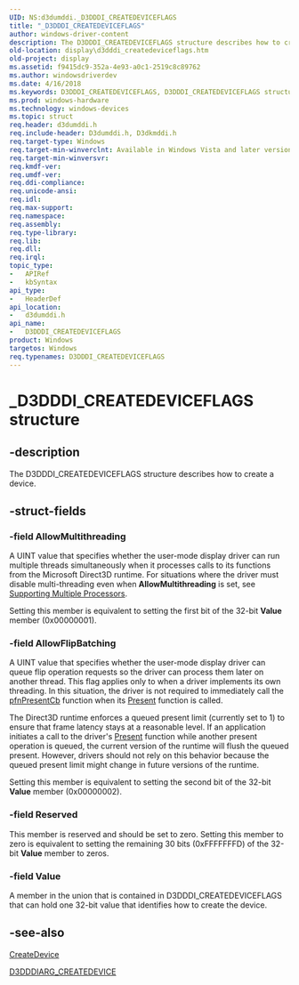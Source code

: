```yaml
---
UID: NS:d3dumddi._D3DDDI_CREATEDEVICEFLAGS
title: "_D3DDDI_CREATEDEVICEFLAGS"
author: windows-driver-content
description: The D3DDDI_CREATEDEVICEFLAGS structure describes how to create a device.
old-location: display\d3dddi_createdeviceflags.htm
old-project: display
ms.assetid: f9415dc9-352a-4e93-a0c1-2519c8c89762
ms.author: windowsdriverdev
ms.date: 4/16/2018
ms.keywords: D3DDDI_CREATEDEVICEFLAGS, D3DDDI_CREATEDEVICEFLAGS structure [Display Devices], D3D_other_Structs_45151acf-e91a-454b-be32-b7b7aaa619e9.xml, _D3DDDI_CREATEDEVICEFLAGS, d3dumddi/D3DDDI_CREATEDEVICEFLAGS, display.d3dddi_createdeviceflags
ms.prod: windows-hardware
ms.technology: windows-devices
ms.topic: struct
req.header: d3dumddi.h
req.include-header: D3dumddi.h, D3dkmddi.h
req.target-type: Windows
req.target-min-winverclnt: Available in Windows Vista and later versions of the Windows operating systems.
req.target-min-winversvr: 
req.kmdf-ver: 
req.umdf-ver: 
req.ddi-compliance: 
req.unicode-ansi: 
req.idl: 
req.max-support: 
req.namespace: 
req.assembly: 
req.type-library: 
req.lib: 
req.dll: 
req.irql: 
topic_type:
-	APIRef
-	kbSyntax
api_type:
-	HeaderDef
api_location:
-	d3dumddi.h
api_name:
-	D3DDDI_CREATEDEVICEFLAGS
product: Windows
targetos: Windows
req.typenames: D3DDDI_CREATEDEVICEFLAGS
---
```


# _D3DDDI_CREATEDEVICEFLAGS structure


## -description


The D3DDDI_CREATEDEVICEFLAGS structure describes how to create a device.


## -struct-fields




### -field AllowMultithreading

A UINT value that specifies whether the user-mode display driver can run multiple threads simultaneously when it processes calls to its functions from the Microsoft Direct3D runtime. For situations where the driver must disable multi-threading even when <b>AllowMultithreading</b> is set, see <a href="https://msdn.microsoft.com/906d6b31-a447-4a94-b1a5-cd3028722db7">Supporting Multiple Processors</a>. 

Setting this member is equivalent to setting the first bit of the 32-bit <b>Value</b> member (0x00000001).


### -field AllowFlipBatching

A UINT value that specifies whether the user-mode display driver can queue flip operation requests so the driver can process them later on another thread. This flag applies only to when a driver implements its own threading. In this situation, the driver is not required to immediately call the <a href="https://msdn.microsoft.com/460b9be5-5817-4225-9089-f86ad64f4554">pfnPresentCb</a> function when its <a href="https://msdn.microsoft.com/e90683b4-64b6-4018-96a5-b50118df3367">Present</a> function is called. 

The Direct3D runtime enforces a queued present limit (currently set to 1) to ensure that frame latency stays at a reasonable level. If an application initiates a call to the driver's <a href="https://msdn.microsoft.com/e90683b4-64b6-4018-96a5-b50118df3367">Present</a> function while another present operation is queued, the current version of the runtime will flush the queued present. However, drivers should not rely on this behavior because the queued present limit might change in future versions of the runtime.

Setting this member is equivalent to setting the second bit of the 32-bit <b>Value</b> member (0x00000002).


### -field Reserved

This member is reserved and should be set to zero. Setting this member to zero is equivalent to setting the remaining 30 bits (0xFFFFFFFD) of the 32-bit <b>Value</b> member to zeros.


### -field Value

A member in the union that is contained in D3DDDI_CREATEDEVICEFLAGS that can hold one 32-bit value that identifies how to create the device.


## -see-also




<a href="https://msdn.microsoft.com/ce35bdac-af90-471f-af93-0e665be6c7f6">CreateDevice</a>



<a href="https://msdn.microsoft.com/library/windows/hardware/ff542931">D3DDDIARG_CREATEDEVICE</a>
 

 


